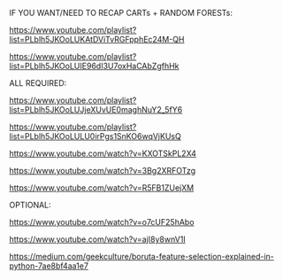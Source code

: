 IF YOU WANT/NEED TO RECAP CARTs + RANDOM FORESTs:

https://www.youtube.com/playlist?list=PLblh5JKOoLUKAtDViTvRGFpphEc24M-QH

https://www.youtube.com/playlist?list=PLblh5JKOoLUIE96dI3U7oxHaCAbZgfhHk

ALL REQUIRED:

https://www.youtube.com/playlist?list=PLblh5JKOoLUJjeXUvUE0maghNuY2_5fY6

https://www.youtube.com/playlist?list=PLblh5JKOoLULU0irPgs1SnKO6wqVjKUsQ

https://www.youtube.com/watch?v=KXOTSkPL2X4

https://www.youtube.com/watch?v=3Bg2XRFOTzg

https://www.youtube.com/watch?v=R5FB1ZUejXM

OPTIONAL:

https://www.youtube.com/watch?v=o7cUF25hAbo

https://www.youtube.com/watch?v=ajI8y8wnV1I

https://medium.com/geekculture/boruta-feature-selection-explained-in-python-7ae8bf4aa1e7
